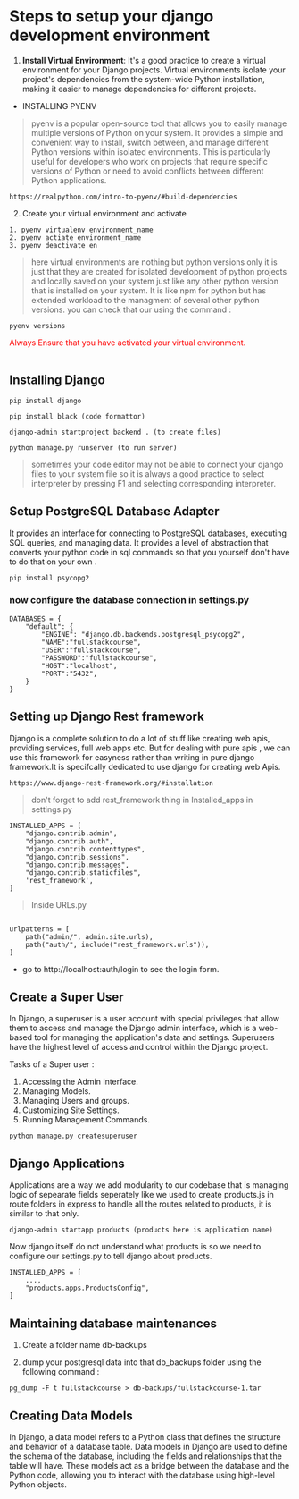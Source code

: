 # Steps to setup your django development environment 
1. **Install Virtual Environment**:
It's a good practice to create a virtual environment for your Django projects. Virtual environments isolate your project's dependencies from the system-wide Python installation, making it easier to manage dependencies for different projects.


* INSTALLING PYENV

> pyenv is a popular open-source tool that allows you to easily manage multiple versions of Python on your system. It provides a simple and convenient way to install, switch between, and manage different Python versions within isolated environments. This is particularly useful for developers who work on projects that require specific versions of Python or need to avoid conflicts between different Python applications.

```
https://realpython.com/intro-to-pyenv/#build-dependencies
```

2. Create your virtual environment and activate
```
1. pyenv virtualenv environment_name
2. pyenv actiate environment_name
3. pyenv deactivate en
```

> here virtual environments are nothing but python versions only it is just that they are created for isolated development of python projects and locally saved on your system just like any other python version that is installed on your system. It is like npm for python but has extended workload to the managment of several other python versions. you can check that our using the command :
```
pyenv versions
```

<div style="color:red">Always Ensure that you have activated your virtual environment.</div>
</br>


## Installing Django
```
pip install django

pip install black (code formattor)

django-admin startproject backend . (to create files)

python manage.py runserver (to run server)
```

> sometimes your code editor may not be able to connect your django files to your system file so it is always a good practice to select interpreter by pressing F1 and selecting corresponding interpreter.

## Setup PostgreSQL Database Adapter
It provides an interface for connecting to PostgreSQL databases, executing SQL queries, and managing data.
It provides a level of abstraction that converts your python code in sql commands so that you yourself don't have to do that on your own .
```
pip install psycopg2
```

### now configure the database connection in settings.py
```
DATABASES = {
    "default": {
        "ENGINE": "django.db.backends.postgresql_psycopg2",
        "NAME":"fullstackcourse",
        "USER":"fullstackcourse",
        "PASSWORD":"fullstackcourse",
        "HOST":"localhost",
        "PORT":"5432",
    }
}
```

## Setting up Django Rest framework

Django is a complete solution to do a lot of stuff like creating web apis, providing services, full web apps etc. 
But for dealing with pure apis , we can use this framework for easyness rather than writing in pure django framework.It is specifcally dedicated to use django for creating web Apis.

```
https://www.django-rest-framework.org/#installation
```
> don't forget to add rest_framework thing in Installed_apps in settings.py

```
INSTALLED_APPS = [
    "django.contrib.admin",
    "django.contrib.auth",
    "django.contrib.contenttypes",
    "django.contrib.sessions",
    "django.contrib.messages",
    "django.contrib.staticfiles",
    'rest_framework',
]
```

> Inside URLs.py
```

urlpatterns = [
    path("admin/", admin.site.urls),
    path("auth/", include("rest_framework.urls")),
]
```
* go to http://localhost:auth/login to see the login form.


## Create a Super User
In Django, a superuser is a user account with special privileges that allow them to access and manage the Django admin interface, which is a web-based tool for managing the application's data and settings. Superusers have the highest level of access and control within the Django project.

Tasks of a Super user :

1. Accessing the Admin Interface.
2. Managing Models.
3. Managing Users and groups.
4. Customizing Site Settings.
5. Running Management Commands.

```
python manage.py createsuperuser
```



## Django Applications
Applications are a way we add modularity to our codebase that is managing logic of sepearate fields seperately like we used to create products.js in route folders in express to handle all the routes related to products, it is similar to that only.

```
django-admin startapp products (products here is application name)
```

Now django itself do not understand what products is so we need to configure our settings.py to tell django about products.
```
INSTALLED_APPS = [
    ...,
    "products.apps.ProductsConfig",
]
```



## Maintaining database maintenances
1. Create a folder name db-backups

2. dump your postgresql data into that db_backups folder using the following command :
```
pg_dump -F t fullstackcourse > db-backups/fullstackcourse-1.tar
```

## Creating Data Models

In Django, a data model refers to a Python class that defines the structure and behavior of a database table. Data models in Django are used to define the schema of the database, including the fields and relationships that the table will have. These models act as a bridge between the database and the Python code, allowing you to interact with the database using high-level Python objects.
